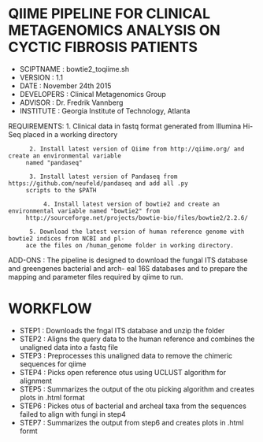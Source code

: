 # QIIME PIPELINE FOR CLINICAL METAGENOMICS ANALYSIS ON CYCTIC FIBROSIS PATIENTS
* SCIPTNAME  :	bowtie2_toqiime.sh
* VERSION    :	1.1
* DATE	    :	November 24th 2015
* DEVELOPERS :	Clinical Metagenomics Group
* ADVISOR    :	Dr. Fredrik Vannberg
* INSTITUTE  :   Georgia Institute of Technology, Atlanta

REQUIREMENTS: 1. Clinical data in fastq format generated from Illumina Hi-Seq placed in a working directory

	      2. Install latest version of Qiime from http://qiime.org/ and create an environmental variable 
		 named "pandaseq"

	      3. Install latest version of Pandaseq from https://github.com/neufeld/pandaseq and add all .py 
		 scripts to the $PATH

              4. Install latest version of bowtie2 and create an environmental variable named "bowtie2" from 
	 	 http://sourceforge.net/projects/bowtie-bio/files/bowtie2/2.2.6/

	      5. Download the latest version of human reference genome with bowtie2 indices from NCBI and pl-
		 ace the files on /human_genome folder in working directory.

ADD-ONS	    : The pipeline is designed to download the fungal ITS database and greengenes bacterial and arch-
	      eal 16S databases and to prepare the mapping and parameter files required by qiime to run.

# WORKFLOW 

* STEP1	    : Downloads the fngal ITS database and unzip the folder
* STEP2       : Aligns the query data to the human reference and combines the unaligned data into a fastq file
* STEP3	    : Preprocesses this unaligned data to remove the chimeric sequences for qiime
* STEP4	    : Picks open reference otus using UCLUST algorithm for alignment
* STEP5	    : Summarizes the output of the otu picking algorithm and creates plots in .html format
* STEP6       : Pickes otus of bacterial and archeal taxa from the sequences failed to align with fungi in step4
* STEP7       : Summarizes the output from step6 and creates plots in .html formt

